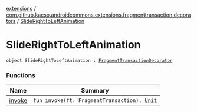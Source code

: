 [extensions](../../index.md) / [com.github.kacso.androidcommons.extensions.fragmenttransaction.decorators](../index.md) / [SlideRightToLeftAnimation](./index.md)

# SlideRightToLeftAnimation

`object SlideRightToLeftAnimation : `[`FragmentTransactionDecorator`](../../com.github.kacso.androidcommons.extensions/-fragment-transaction-decorator.md)

### Functions

| Name | Summary |
|---|---|
| [invoke](invoke.md) | `fun invoke(ft: FragmentTransaction): `[`Unit`](https://kotlinlang.org/api/latest/jvm/stdlib/kotlin/-unit/index.html) |
